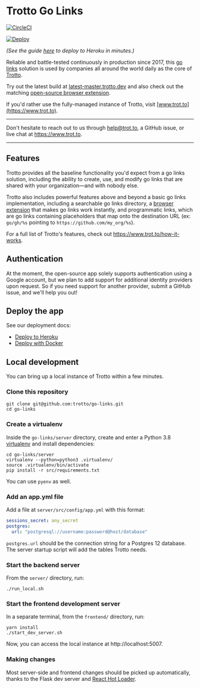 # Trotto Go Links

[![CircleCI](https://circleci.com/gh/trotto/go-links.svg?style=svg)](https://circleci.com/gh/trotto/go-links)

[![Deploy](https://www.herokucdn.com/deploy/button.svg)](https://heroku.com/deploy?template=https://github.com/trotto/go-links)

_(See the guide [here](https://www.trot.to/docs/deploy/deploy-to-heroku) to deploy to Heroku in minutes.)_


Reliable and battle-tested continuously in production since 2017, this [go links](https://www.trot.to/go-links) solution
is used by companies all around the world daily as the core of [Trotto](https://www.trot.to).

Try out the latest build at [latest-master.trotto.dev](https://latest-master.trotto.dev) and also check out the
matching [open-source browser extension](https://github.com/trotto/browser-extension).

If you'd rather use the fully-managed instance of Trotto, visit [www.trot.to](https://www.trot.to).

----

Don't hesitate to reach out to us through help@trot.to, a GitHub issue, or live chat
at https://www.trot.to.

----

## Features

Trotto provides all the baseline functionality you'd expect from a go links solution, including the ability to
create, use, and modify go links that are shared with your organization—and with nobody else.

Trotto also includes powerful features above and beyond a basic go links implementation, including a searchable go
links directory, a [browser extension](https://github.com/trotto/browser-extension) that makes go links work instantly,
and programmatic links, which are go links containing placeholders that map onto the destination
URL (ex: `go/gh/%s` pointing to `https://github.com/my_org/%s`).

For a full list of Trotto's features, check out https://www.trot.to/how-it-works.

## Authentication

At the moment, the open-source app solely supports authentication using a Google account,
but we plan to add support for additional identity providers upon request. So if you need support
for another provider, submit a GitHub issue, and we'll help you out!

## Deploy the app

See our deployment docs:

- [Deploy to Heroku](http://www.trot.to/docs/deploy/deploy-to-heroku)
- [Deploy with Docker](http://www.trot.to/docs/deploy/deploy-with-docker)

## Local development

You can bring up a local instance of Trotto within a few minutes.

### Clone this repository

```
git clone git@github.com:trotto/go-links.git
cd go-links
```

### Create a virtualenv

Inside the `go-links/server` directory, create and enter a
Python 3.8 [virtualenv](https://virtualenv.pypa.io/en/latest/installation.html) and install dependencies:

```
cd go-links/server
virtualenv --python=python3 .virtualenv/
source .virtualenv/bin/activate
pip install -r src/requirements.txt
```

You can use `pyenv` as well.

### Add an app.yml file

Add a file at `server/src/config/app.yml` with this format:

```yaml
sessions_secret: any_secret
postgres:
  url: "postgresql://username:password@host/database"
```

`postgres.url` should be the connection string for a Postgres 12 database. The server
startup script will add the tables Trotto needs.

### Start the backend server

From the `server/` directory, run:

```
./run_local.sh
```

### Start the frontend development server

In a separate terminal, from the `frontend/` directory, run:

```
yarn install
./start_dev_server.sh
```

Now, you can access the local instance at http://localhost:5007.

### Making changes

Most server-side and frontend changes should be picked up automatically, thanks to the Flask dev server and
[React Hot Loader](https://github.com/gaearon/react-hot-loader).
